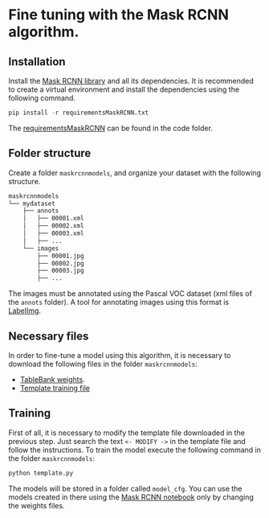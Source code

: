 # Fine tuning with the Mask RCNN algorithm.

## Installation 

Install the [Mask RCNN library](https://github.com/matterport/Mask_RCNN/) and all its dependencies. It is recommended to create a 
virtual environment and install the dependencies using the following command. 

```python
pip install -r requirementsMaskRCNN.txt
```

The [requirementsMaskRCNN](code/maskrcnn/requirementsMaskRCNN.txt) can be found in the code folder. 

## Folder structure

Create a folder ``maskrcnnmodels``, and organize your dataset with the following structure.

```bash
maskrcnnmodels
└── mydataset
    ├── annots
    │   ├── 00001.xml
    │   ├── 00002.xml
    │   ├── 00003.xml
    │   ├── ...
    └── images
        ├── 00001.jpg
        ├── 00002.jpg
        ├── 00003.jpg
        ├── ...
```
The images must be annotated using the Pascal VOC dataset (xml files of the ``annots`` folder). A tool for annotating images using this format is [LabelImg](https://github.com/tzutalin/labelImg).

## Necessary files

In order to fine-tune a model using this algorithm, it is necessary to download the following files in the folder ``maskrcnnmodels``:
- [TableBank weights](https://www.dropbox.com/s/dcl53rl3xqndfdx/mask_rcnn_tablebank_cfg_0002.h5?dl=1).
- [Template training file](code/maskrcnn/template.py)

## Training

First of all, it is necessary to modify the template file downloaded in the previous step. Just search the text ``<- MODIFY ->``  in the template file and follow the instructions. To train the model execute the following command in the folder ``maskrcnnmodels``:

```python
python template.py
```

The models will be stored in a folder called ``model_cfg``. You can use the models created in there using the [Mask RCNN notebook](https://colab.research.google.com/drive/1smseOGcUZZjvMfDHnoW8-ancldz-zpOg) only by changing the weights files. 




